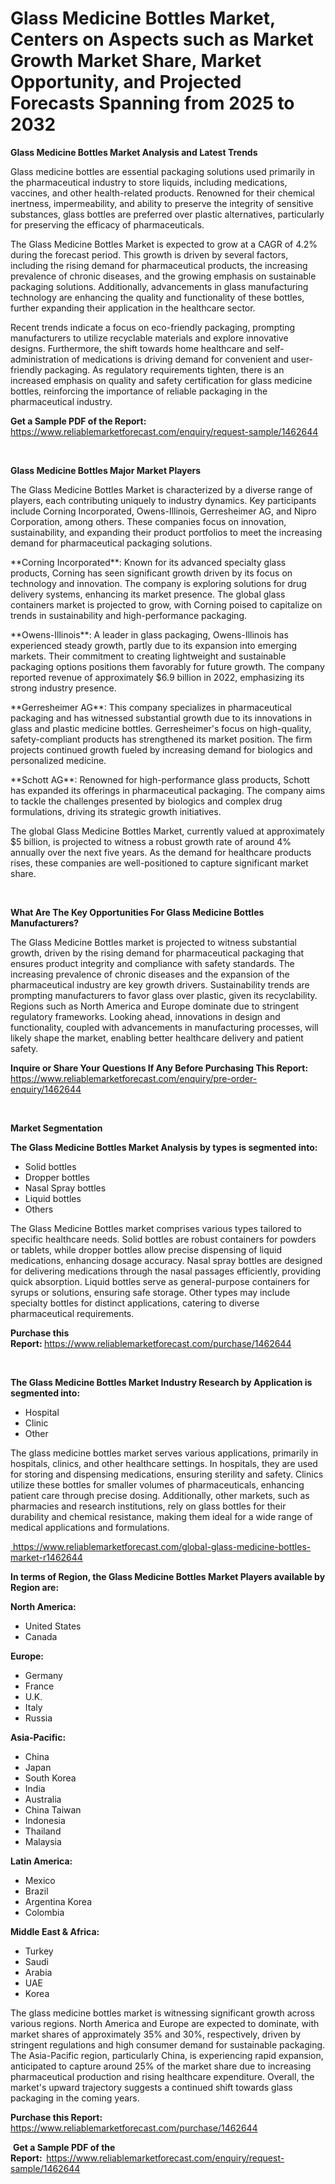 <p><h1>Glass Medicine Bottles Market, Centers on Aspects such as Market Growth Market Share, Market Opportunity, and Projected Forecasts Spanning from 2025 to 2032</h1></p><p><strong>Glass Medicine Bottles Market Analysis and Latest Trends</strong></p>
<p><p>Glass medicine bottles are essential packaging solutions used primarily in the pharmaceutical industry to store liquids, including medications, vaccines, and other health-related products. Renowned for their chemical inertness, impermeability, and ability to preserve the integrity of sensitive substances, glass bottles are preferred over plastic alternatives, particularly for preserving the efficacy of pharmaceuticals.</p><p>The Glass Medicine Bottles Market is expected to grow at a CAGR of 4.2% during the forecast period. This growth is driven by several factors, including the rising demand for pharmaceutical products, the increasing prevalence of chronic diseases, and the growing emphasis on sustainable packaging solutions. Additionally, advancements in glass manufacturing technology are enhancing the quality and functionality of these bottles, further expanding their application in the healthcare sector.</p><p>Recent trends indicate a focus on eco-friendly packaging, prompting manufacturers to utilize recyclable materials and explore innovative designs. Furthermore, the shift towards home healthcare and self-administration of medications is driving demand for convenient and user-friendly packaging. As regulatory requirements tighten, there is an increased emphasis on quality and safety certification for glass medicine bottles, reinforcing the importance of reliable packaging in the pharmaceutical industry.</p></p>
<p><strong>Get a Sample PDF of the Report:&nbsp;</strong> <a href="https://www.reliablemarketforecast.com/enquiry/request-sample/1462644?utm_campaign=3094&utm_medium=2&utm_source=Github&utm_content=ia&utm_term=13042025&utm_id=glass-medicine-bottles">https://www.reliablemarketforecast.com/enquiry/request-sample/1462644</a></p>
<p>&nbsp;</p>
<p><strong>Glass Medicine Bottles Major Market Players</strong></p>
<p><p>The Glass Medicine Bottles Market is characterized by a diverse range of players, each contributing uniquely to industry dynamics. Key participants include Corning Incorporated, Owens-Illinois, Gerresheimer AG, and Nipro Corporation, among others. These companies focus on innovation, sustainability, and expanding their product portfolios to meet the increasing demand for pharmaceutical packaging solutions.</p><p>**Corning Incorporated**: Known for its advanced specialty glass products, Corning has seen significant growth driven by its focus on technology and innovation. The company is exploring solutions for drug delivery systems, enhancing its market presence. The global glass containers market is projected to grow, with Corning poised to capitalize on trends in sustainability and high-performance packaging.</p><p>**Owens-Illinois**: A leader in glass packaging, Owens-Illinois has experienced steady growth, partly due to its expansion into emerging markets. Their commitment to creating lightweight and sustainable packaging options positions them favorably for future growth. The company reported revenue of approximately $6.9 billion in 2022, emphasizing its strong industry presence.</p><p>**Gerresheimer AG**: This company specializes in pharmaceutical packaging and has witnessed substantial growth due to its innovations in glass and plastic medicine bottles. Gerresheimer's focus on high-quality, safety-compliant products has strengthened its market position. The firm projects continued growth fueled by increasing demand for biologics and personalized medicine.</p><p>**Schott AG**: Renowned for high-performance glass products, Schott has expanded its offerings in pharmaceutical packaging. The company aims to tackle the challenges presented by biologics and complex drug formulations, driving its strategic growth initiatives.</p><p>The global Glass Medicine Bottles Market, currently valued at approximately $5 billion, is projected to witness a robust growth rate of around 4% annually over the next five years. As the demand for healthcare products rises, these companies are well-positioned to capture significant market share.</p></p>
<p>&nbsp;</p>
<p><strong>What Are The Key Opportunities For Glass Medicine Bottles Manufacturers?</strong></p>
<p><p>The Glass Medicine Bottles market is projected to witness substantial growth, driven by the rising demand for pharmaceutical packaging that ensures product integrity and compliance with safety standards. The increasing prevalence of chronic diseases and the expansion of the pharmaceutical industry are key growth drivers. Sustainability trends are prompting manufacturers to favor glass over plastic, given its recyclability. Regions such as North America and Europe dominate due to stringent regulatory frameworks. Looking ahead, innovations in design and functionality, coupled with advancements in manufacturing processes, will likely shape the market, enabling better healthcare delivery and patient safety.</p></p>
<p><strong>Inquire or Share Your Questions If Any Before Purchasing This Report:</strong> <a href="https://www.reliablemarketforecast.com/enquiry/pre-order-enquiry/1462644?utm_campaign=3094&utm_medium=2&utm_source=Github&utm_content=ia&utm_term=13042025&utm_id=glass-medicine-bottles">https://www.reliablemarketforecast.com/enquiry/pre-order-enquiry/1462644</a></p>
<p>&nbsp;</p>
<p><strong>Market Segmentation</strong></p>
<p><strong>The Glass Medicine Bottles Market Analysis by types is segmented into:</strong></p>
<p><ul><li>Solid bottles</li><li>Dropper bottles</li><li>Nasal Spray bottles</li><li>Liquid bottles</li><li>Others</li></ul></p>
<p><p>The Glass Medicine Bottles market comprises various types tailored to specific healthcare needs. Solid bottles are robust containers for powders or tablets, while dropper bottles allow precise dispensing of liquid medications, enhancing dosage accuracy. Nasal spray bottles are designed for delivering medications through the nasal passages efficiently, providing quick absorption. Liquid bottles serve as general-purpose containers for syrups or solutions, ensuring safe storage. Other types may include specialty bottles for distinct applications, catering to diverse pharmaceutical requirements.</p></p>
<p><strong>Purchase this Report:&nbsp;</strong><a href="https://www.reliablemarketforecast.com/purchase/1462644?utm_campaign=3094&utm_medium=2&utm_source=Github&utm_content=ia&utm_term=13042025&utm_id=glass-medicine-bottles">https://www.reliablemarketforecast.com/purchase/1462644</a></p>
<p>&nbsp;</p>
<p><strong>The Glass Medicine Bottles Market Industry Research by Application is segmented into:</strong></p>
<p><ul><li>Hospital</li><li>Clinic</li><li>Other</li></ul></p>
<p><p>The glass medicine bottles market serves various applications, primarily in hospitals, clinics, and other healthcare settings. In hospitals, they are used for storing and dispensing medications, ensuring sterility and safety. Clinics utilize these bottles for smaller volumes of pharmaceuticals, enhancing patient care through precise dosing. Additionally, other markets, such as pharmacies and research institutions, rely on glass bottles for their durability and chemical resistance, making them ideal for a wide range of medical applications and formulations.</p></p>
<p><a href="https://www.reliablemarketforecast.com/global-glass-medicine-bottles-market-r1462644?utm_campaign=3094&utm_medium=2&utm_source=Github&utm_content=ia&utm_term=13042025&utm_id=glass-medicine-bottles">&nbsp;https://www.reliablemarketforecast.com/global-glass-medicine-bottles-market-r1462644</a></p>
<p><strong>In terms of Region, the Glass Medicine Bottles Market Players available by Region are:</strong></p>
<p>
    <p> <strong> North America: </strong>
        <ul>
            <li>United States</li>
            <li>Canada</li>
        </ul>
        </p> 
    <p> <strong> Europe: </strong>
        <ul>
            <li>Germany</li>
            <li>France</li>
            <li>U.K.</li>
            <li>Italy</li>
            <li>Russia</li>
        </ul>
        </p> 
    <p> <strong> Asia-Pacific: </strong>
        <ul>
            <li>China</li>
            <li>Japan</li>
            <li>South Korea</li>
            <li>India</li>
            <li>Australia</li>
            <li>China Taiwan</li>
            <li>Indonesia</li>
            <li>Thailand</li>
            <li>Malaysia</li>
        </ul>
        </p> 
    <p> <strong> Latin America: </strong>
        <ul>
            <li>Mexico</li>
            <li>Brazil</li>
            <li>Argentina Korea</li>
            <li>Colombia</li>
        </ul>
        </p> 
    <p> <strong> Middle East & Africa: </strong>
        <ul>
            <li>Turkey</li>
            <li>Saudi</li>
            <li>Arabia</li>
            <li>UAE</li>
            <li>Korea</li>
        </ul>
    </p>
    </p>
<p><p>The glass medicine bottles market is witnessing significant growth across various regions. North America and Europe are expected to dominate, with market shares of approximately 35% and 30%, respectively, driven by stringent regulations and high consumer demand for sustainable packaging. The Asia-Pacific region, particularly China, is experiencing rapid expansion, anticipated to capture around 25% of the market share due to increasing pharmaceutical production and rising healthcare expenditure. Overall, the market's upward trajectory suggests a continued shift towards glass packaging in the coming years.</p></p>
<p><strong>Purchase this Report: </strong><a href="https://www.reliablemarketforecast.com/purchase/1462644?utm_campaign=3094&utm_medium=2&utm_source=Github&utm_content=ia&utm_term=13042025&utm_id=glass-medicine-bottles">https://www.reliablemarketforecast.com/purchase/1462644</a></p>
<p>&nbsp;<strong>Get a Sample PDF of the Report:&nbsp;&nbsp;</strong><a href="https://www.reliablemarketforecast.com/enquiry/request-sample/1462644?utm_campaign=3094&utm_medium=2&utm_source=Github&utm_content=ia&utm_term=13042025&utm_id=glass-medicine-bottles">https://www.reliablemarketforecast.com/enquiry/request-sample/1462644</a></p>
<p><strong></strong></p>
<p><p></p><p></p><p></p></p>